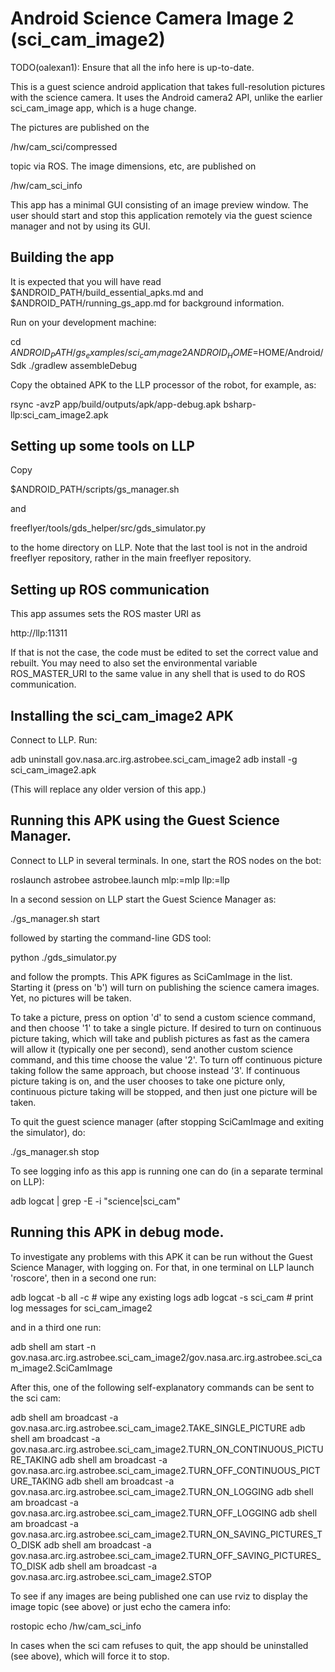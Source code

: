 # Android Science Camera Image 2  (sci_cam_image2)

TODO(oalexan1): Ensure that all the info here is up-to-date.

This is a guest science android application that takes full-resolution
pictures with the science camera. It uses the Android camera2 API,
unlike the earlier sci_cam_image app, which is a huge change.

The pictures are published on the

  /hw/cam_sci/compressed

topic via ROS. The image dimensions, etc, are published on 

  /hw/cam_sci_info

This app has a minimal GUI consisting of an image preview window. The
user should start and stop this application remotely via the guest
science manager and not by using its GUI.

## Building the app

It is expected that you will have read $ANDROID_PATH/build_essential_apks.md 
and $ANDROID_PATH/running_gs_app.md for background information.

Run on your development machine:

  cd $ANDROID_PATH/gs_examples/sci_cam_image2
  ANDROID_HOME=$HOME/Android/Sdk ./gradlew assembleDebug

Copy the obtained APK to the LLP processor of the robot, for example, as:

  rsync -avzP app/build/outputs/apk/app-debug.apk bsharp-llp:sci_cam_image2.apk

## Setting up some tools on LLP

Copy 

  $ANDROID_PATH/scripts/gs_manager.sh 

and

  freeflyer/tools/gds_helper/src/gds_simulator.py

to the home directory on LLP. Note that the last tool is not in the
android freeflyer repository, rather in the main freeflyer repository.


## Setting up ROS communication

This app assumes sets the ROS master URI as 

  http://llp:11311 

If that is not the case, the code must be edited to set the correct value
and rebuilt. You may need to also set the environmental variable
ROS_MASTER_URI to the same value in any shell that is used to do ROS
communication.

## Installing the sci_cam_image2 APK

Connect to LLP. Run:

  adb uninstall gov.nasa.arc.irg.astrobee.sci_cam_image2
  adb install -g sci_cam_image2.apk

(This will replace any older version of this app.)

## Running this APK using the Guest Science Manager.

Connect to LLP in several terminals. In one, start the ROS nodes on the bot:

  roslaunch astrobee astrobee.launch mlp:=mlp llp:=llp

In a second session on LLP start the Guest Science Manager as:

  ./gs_manager.sh start

followed by starting the command-line GDS tool:

  python ./gds_simulator.py

and follow the prompts. This APK figures as SciCamImage in the
list. Starting it (press on 'b') will turn on publishing the science
camera images. Yet, no pictures will be taken. 

To take a picture, press on option 'd' to send a custom science
command, and then choose '1' to take a single picture. If desired to
turn on continuous picture taking, which will take and publish
pictures as fast as the camera will allow it (typically one per
second), send another custom science command, and this time choose the
value '2'. To turn off continuous picture taking follow the same
approach, but choose instead '3'. If continuous picture taking is on,
and the user chooses to take one picture only, continuous picture
taking will be stopped, and then just one picture will be taken.

To quit the guest science manager (after stopping SciCamImage and
exiting the simulator), do:

  ./gs_manager.sh stop

To see logging info as this app is running one can do (in a separate
terminal on LLP):

  adb logcat | grep -E -i "science|sci_cam"

## Running this APK in debug mode. 

To investigate any problems with this APK it can be run without the
Guest Science Manager, with logging on. For that, in one terminal on
LLP launch 'roscore', then in a second one run:

  adb logcat -b all -c   # wipe any existing logs
  adb logcat -s sci_cam  # print log messages for sci_cam_image2

and in a third one run:

  adb shell am start -n gov.nasa.arc.irg.astrobee.sci_cam_image2/gov.nasa.arc.irg.astrobee.sci_cam_image2.SciCamImage

After this, one of the following self-explanatory commands can be sent
to the sci cam:

 adb shell am broadcast -a gov.nasa.arc.irg.astrobee.sci_cam_image2.TAKE_SINGLE_PICTURE
 adb shell am broadcast -a gov.nasa.arc.irg.astrobee.sci_cam_image2.TURN_ON_CONTINUOUS_PICTURE_TAKING
 adb shell am broadcast -a gov.nasa.arc.irg.astrobee.sci_cam_image2.TURN_OFF_CONTINUOUS_PICTURE_TAKING
 adb shell am broadcast -a gov.nasa.arc.irg.astrobee.sci_cam_image2.TURN_ON_LOGGING
 adb shell am broadcast -a gov.nasa.arc.irg.astrobee.sci_cam_image2.TURN_OFF_LOGGING
 adb shell am broadcast -a gov.nasa.arc.irg.astrobee.sci_cam_image2.TURN_ON_SAVING_PICTURES_TO_DISK
 adb shell am broadcast -a gov.nasa.arc.irg.astrobee.sci_cam_image2.TURN_OFF_SAVING_PICTURES_TO_DISK
 adb shell am broadcast -a gov.nasa.arc.irg.astrobee.sci_cam_image2.STOP

To see if any images are being published one can use rviz to display 
the image topic (see above) or just echo the camera info:

  rostopic echo /hw/cam_sci_info

In cases when the sci cam refuses to quit, the app should be
uninstalled (see above), which will force it to stop.
